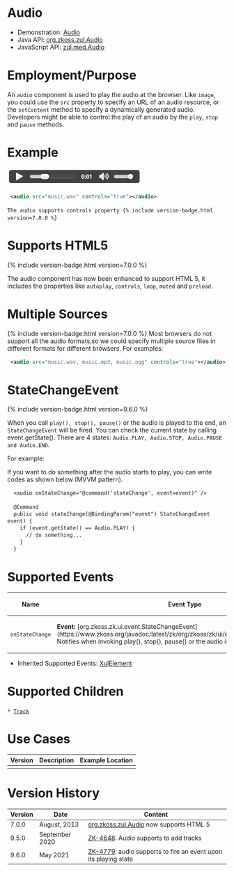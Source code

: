 

# Audio

- Demonstration: [Audio](http://www.zkoss.org/zksandbox/userguide/#u5)
- Java API: [org.zkoss.zul.Audio](https://www.zkoss.org/javadoc/latest/zk/org/zkoss/zul/Audio.html)
- JavaScript API: [zul.med.Audio](https://www.zkoss.org/javadoc/latest/jsdoc/classes/zul.med.Audio.html)

# Employment/Purpose

An `audio` component is used to play the audio at the browser. Like
`image`, you could use the `src` property to specify an URL of an audio
resource, or the `setContent` method to specify a dynamically generated
audio. Developers might be able to control the play of an audio by the
`play`, `stop` and `pause` methods.

# Example

![](/zk_component_ref/images/ZKComRef_Audio_Example.png)

```xml
 <audio src="music.wav" controls="true"></audio>
```

`The audio supports controls property {% include version-badge.html version=7.0.0 %}`

# Supports HTML5

{% include version-badge.html version=7.0.0 %}

The audio component has now been enhanced to support HTML 5, it includes
the properties like `autoplay`, `controls`, `loop`, `muted` and
`preload`.

# Multiple Sources

{% include version-badge.html version=7.0.0 %} Most browsers do not support all the
audio formats,so we could specify multiple source files in different
formats for different browsers. For examples:

```xml
 <audio src="music.wav, music.mp3, music.ogg" controls="true"></audio>
```

# StateChangeEvent

{% include version-badge.html version=9.6.0 %}

When you call `play(), stop(), pause()` or the audio is played to the
end, an `StateChangeEvent` will be fired. You can check the current
state by calling event.getState(). There are 4 states:
`Audio.PLAY, Audio.STOP, Audio.PAUSE and Audio.END`.

For example:

If you want to do something after the audio starts to play, you can
write codes as shown below (MVVM pattern).

      <audio onStateChange="@command('stateChange', event=event)" />

      @Command
      public void stateChange(@BindingParam("event") StateChangeEvent event) {
        if (event.getState() == Audio.PLAY) {
          // do something...
        }
      }

# Supported Events

<table>
<thead>
<tr class="header">
<th><center>
<p>Name</p>
</center></th>
<th><center>
<p>Event Type</p>
</center></th>
</tr>
</thead>
<tbody>
<tr class="odd">
<td><center>
<p><code>onStateChange</code></p>
</center></td>
<td><p><strong>Event:</strong>
[org.zkoss.zk.ui.event.StateChangeEvent](https://www.zkoss.org/javadoc/latest/zk/org/zkoss/zk/ui/event/StateChangeEvent.html) Notifies when
invoking play(), stop(), pause() or the audio is played to the
end.</p></td>
</tr>
</tbody>
</table>

- Inherited Supported Events: [ XulElement]({{site.baseurl}}/zk_component_ref/xulelement#Supported_Events)

# Supported Children

`* `[`Track`]({{site.baseurl}}/zk_component_ref/track)

# Use Cases

| Version | Description | Example Location |
|---------|-------------|------------------|
|         |             |                  |

# Version History



| Version | Date           | Content                                                                                                     |
|---------|----------------|-------------------------------------------------------------------------------------------------------------|
| 7.0.0   | August, 2013   | [org.zkoss.zul.Audio](https://www.zkoss.org/javadoc/latest/zk/org/zkoss/zul/Audio.html) now supports HTML 5                                                  |
| 9.5.0   | September 2020 | [ZK-4648](https://tracker.zkoss.org/browse/ZK-4648): Audio supports to add tracks                           |
| 9.6.0   | May 2021       | [ZK-4779](https://tracker.zkoss.org/browse/ZK-4779): audio supports to fire an event upon its playing state |


